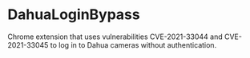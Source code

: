 # DahuaLoginBypass
Chrome extension that uses vulnerabilities CVE-2021-33044 and CVE-2021-33045 to log in to Dahua cameras without authentication.
